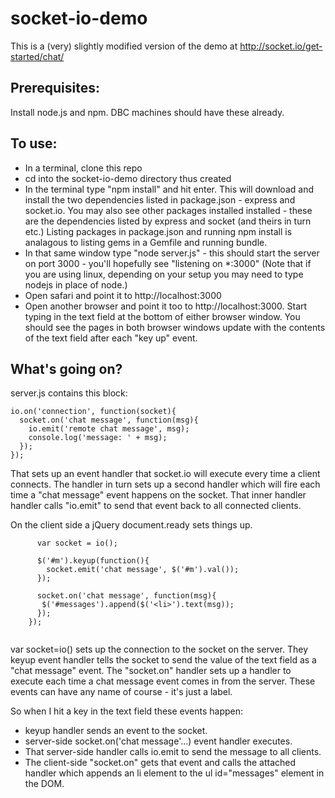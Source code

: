 socket-io-demo
==============

This is a (very) slightly modified version of the demo at http://socket.io/get-started/chat/

## Prerequisites:
Install node.js and npm. DBC machines should have these already.

## To use:
-  In a terminal, clone this repo
-  cd into the socket-io-demo directory thus created
-  In the terminal type "npm install" and hit enter. This will download and install the two dependencies listed in package.json - express and socket.io. You may also see other packages installed installed - these are the dependencies listed by express and socket (and theirs in turn etc.) Listing packages in package.json and running npm install is analagous to listing gems in a Gemfile and running bundle.
-  In that same window type "node server.js" - this should start the server on port 3000 - you'll hopefully see "listening on *:3000" (Note that if you are using linux, depending on your setup you may need to type nodejs in place of node.)
-  Open safari and point it to http://localhost:3000
-  Open another browser and point it too to http://localhost:3000. Start typing in the text field at the bottom of either browser window. You should see the pages in both browser windows update with the contents of the text field after each "key up" event.

## What's going on?
server.js  contains this block:

```
io.on('connection', function(socket){
  socket.on('chat message', function(msg){
    io.emit('remote chat message', msg);
    console.log('message: ' + msg);
  });
});
```
That sets up an event handler that socket.io will execute every time a client connects. The handler in turn sets up a second handler which will fire each time a "chat message" event happens on the socket. That inner handler handler calls "io.emit" to send that event back to all connected clients.

On the client side a jQuery document.ready sets things up.

```
      var socket = io();

      $('#m').keyup(function(){
        socket.emit('chat message', $('#m').val());
      });

      socket.on('chat message', function(msg){
       $('#messages').append($('<li>').text(msg));
      });
    });


```

var socket=io() sets up the connection to the socket on the server. They keyup event handler tells the socket to send the value of the text field as a "chat message" event. The "socket.on" handler sets up a handler to execute each time a chat message event comes in from the server. These events can have any name of course - it's just a label.

So when I hit a key in the text field these events happen:
- keyup handler sends an event to the socket.
- server-side socket.on('chat message'...) event handler executes.
- That server-side handler calls io.emit to send the message to all clients.
- The client-side "socket.on" gets that event and calls the attached handler which appends an li element to the ul id="messages" element in the DOM.






